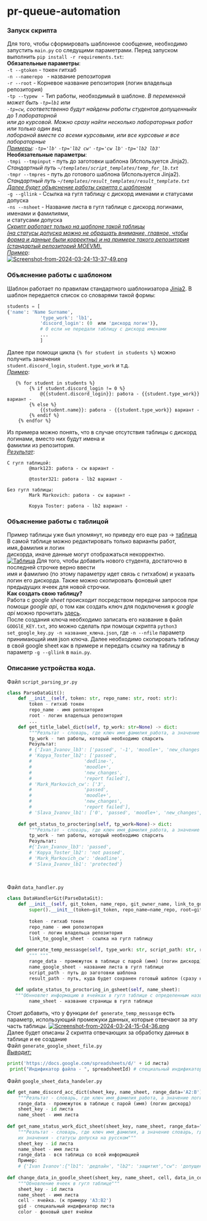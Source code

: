 # pr-queue-automation


### Запуск скрипта
Для того, чтобы сформировать шаблонное сообщение, необходимо запустить ```main.py``` со следущими
параметрами. Перед запуском выполнить ```pip install -r requirements.txt```:<br>
__Обязательные параметры__:<br>
```-t --gtoken``` - токен гитхаб<br>
```-n --namerepo ``` - название репозитория<br>
```-r --root``` - Корневое название репозитория (логин владельца репозитория)<br>
```-tp --typew ``` - Тип работы, необходимый в шаблоне. 
*В переменной может быть ```-tp=lb1``` или <br>
```-tp=cw```, соответственно будут найдены работы студентов допущенныйх до 1 лабораторной<br> или до курсовой. Можно сразу найти несколько лабораторных работ или только один вид<br> лабораной вместе со всеми курсовыми, или все курсовые и все лабораторные<br><u>Примеры</u>: ```-tp='lb'``` ```-tp='lb2 cw'``` ```-tp='cw lb'``` ```-tp='lb2 lb3'```*<br>
__Необязательные параметры__:<br>
```-tmpi --tmpinput``` - путь до заготовки шаблона (Используется Jinja2).<br> *Стандартный путь ```~/templates/script_templates/temp_for_lb.txt ```*<br>
```-tmpr --tmpres``` - путь до готового шаблона (Используется Jinja2).<br> *Стандартный путь ```~/templates/result_templates/result_template.txt ```*<br>
*<u>Далее будет объяснение работы скрипта с шаблоном</u>*<br>
```-g --gllink``` - Ссылка на гугл таблицу с дискорд именами и статусами допуска<br>
```-ns --nsheet``` - Название листа в гугл таблице с дискорд логинами, именами и фамилиями,<br> и статусами допуска<br>
*<u>Скрипт работает только на шаблоне такой [таблицы](https://docs.google.com/spreadsheets/d/1WEX-4FBdcUHsJpf7ybKZP52R3X4SfEqdJ8xM-1Tbxt8/edit#gid=0)<br> (на статусы допуска можно не обращать внимание, главное, чтобы форма и данные были корректны) и на примере такого [репозитория](https://github.com/abonent-21/test_repo/pulls) (стандартый репозиторий MOEVM).</u>*<br>
*<u>Пример</u>*:<br>
[![Screenshot-from-2024-03-24-13-37-49.png](https://i.postimg.cc/htKPSnYh/Screenshot-from-2024-03-24-13-37-49.png)](https://postimg.cc/Cz6VN3SV)
### Объяснение работы c шаблоном
Шаблон работает по правилам стандартного шаблонизатора [Jinja2](https://proglib.io/p/rukovodstvo-dlya-nachinayushchih-po-shablonam-jinja-v-flask-2022-09-05). В шаблон передается список со словарями такой формы:
```py
students = [
{'name': 'Name Surname', 
            'type_work': 'lb1', 
            'discord_login': (0  или 'дискорд логин')}, 
            # 0 если не передали таблицу с дискорд именами
            ...
			]
```
Далее при помощи цикла ```{% for student in students %}``` можно получить заначения <br> ```student.discord_login```, ```student.type_work``` и т.д.<br>
*<u>Пример</u>*:<br>
```
   {% for student in students %}
        {% if student.discord_login != 0 %}
        	@{{student.discord_login}}: работа - {{student.type_work}} вариант -
        {% else %}
        	{{student.name}}: работа - {{student.type_work}} вариант -
        {% endif %}
    {% endfor %}
```
Из примера можно понять, что в случае отсутcтвия таблицы с дискорд логинами, вместо них будут имена и<br> фамилии из репозитория.<br>
*<u>Результат</u>*:<br>
```
С гугл таблицой:
        @mark123: работа - cw вариант -
    
        @toster321: работа - lb2 вариант -
```
```
Без гугл таблицы:
        Mark Markovich: работа - cw вариант -
    
        Kopya Toster: работа - lb2 вариант -
```
### Объяснение работы c таблицой
Пример таблицы уже был упомянут, но приведу его еще раз -> [таблица](https://docs.google.com/spreadsheets/d/1WEX-4FBdcUHsJpf7ybKZP52R3X4SfEqdJ8xM-1Tbxt8/edit#gid=0)<br>
В самой таблице можно редактировать только варианты работ, имя_фамилия и логин<br> дискорда, иначе данные могут отображаться некорректно.<br>
[![Таблица](https://i.postimg.cc/GhZZbxS2/2.png)](https://postimg.cc/ZCxfcpmt)
Для того, чтобы добавить нового студента, достаточно в последней строчке верно ввести<br>
имя и фамилию (по этому параметру идет связь с гитхабом) и указать логин его дискорда. Также можно скопировать фоновый цвет предыдущих ячеек для новой строчки.<br>
__Как создать свою таблицу?__<br>
Работа с *google sheet* происходит посредством передачи запросов при помощи *google api*, о том как создать ключ для подключения к *google api* можно прочитать [здесь](https://habr.com/ru/articles/483302/).<br>
После создания ключа необходимо записать его название в файл ```GOOGlE_KEY.txt```, это можно сделать при помощи скрипта ```python3 set_google_key.py -n название_ключа.json```, где ```-n --nfile``` параметр принимающий имя json ключа. Далее необходимо скопировать таблицу в свой google sheet как в примере и передать ссылку на таблицу в параметр ```-g --gllink``` в ```main.py```.<br>

### Описание устройства кода.
Файл ```script_parsing_pr.py```
```py
class ParseDataGit():
	def __init__(self, token: str, repo_name: str, root: str):
    	token - гитхаб токен
        repo_name - имя ропозитория
        root - логин владельца репозитория
        ...
    def get_title_label_dict(self, tp_work: str=None) -> dict:
    	"""Резльтат - словарь, где ключ имя_фамилия_работа, а значение список лейблов"""
    	tp_work - тип работы, который необходимо спарсить
        Результат:
        # {'Ivan_Ivanov_lb3': ['passed', '-1', 'moodle+', 'new_changes', 'report failed'],
        # 'Kopya_Toster_lb2': ['passed',
        # 					'dedline-',
        # 					'moodle+',
        # 					'new_changes',
        # 					'report failed'],
        # 'Mark_Markovich_cw': ['3',
        # 					'passed',
        # 					'moodle+',
        # 					'new_changes',
        # 					'report failed'],
        # 'Slava_Ivanov_lb1': ['0', 'passed', 'moodle+', 'new_changes', 'report ok']}
    
    def get_status_to_proctering(self, tp_work=None)-> dict:
    	"""Резльтат - словарь, где ключ имя_фамилия_работа, а значение статус допуска"""
    	tp_work - тип работы, который необходимо спарсить
		Результат:
        #{'Ivan_Ivanov_lb3': 'passed',
		# 'Kopya_Toster_lb2': 'not passed',
		# 'Mark_Markovich_cw': 'deadline',
		# 'Slava_Ivanov_lb1': 'protected'}
	
        
```
Файл ```data_handler.py```
```py
class DataHandlerGit(ParseDataGit):
    def __init__(self, git_token, name_repo, git_owner_name, link_to_google_sheet=None):
        super().__init__(token=git_token, repo_name=name_repo, root=git_owner_name)
        
        token - гитхаб токен
        repo_name - имя ропозитория
        root - логин владельца репозитория
        link_to_google_sheet - ссылка на гугл таблицу
   
   def generate_temp_messasge(self, type_work: str, script_path: str, result_path: str, name_google_sheet: str=None, range_data: str="A2:B"):
        """ """
        range_data - промежуток в таблице с парой (имя) (логин дискорд).
       	name_google_sheet - название листа в гугл таблице
        script_path - путь до заготовки шаблона
        result_path - путь, куда будет сохранен готовый шаблон (сразу нужно указть имя файла и тип)
        
   def update_status_to_proctoring_in_gsheet(self, name_sheet):
   """Обнновлет информацию в ячейках в гугл таблице с определенным названием страницы"""
		name_sheet - название страницы в гугл таблице        
```
Стоит добавить, что у функции ```def generate_temp_messasge``` есть параметр, использующий промежуки данных, которые отвечают за эту часть таблицы.
[![Screenshot-from-2024-03-24-15-04-36.png](https://i.postimg.cc/ydTDY6HN/Screenshot-from-2024-03-24-15-04-36.png)](https://postimg.cc/47mfWgnC)<br>
Далее будет описаны 2 скрипта отвечающих за обработку данных в таблице и ее создание<br>
Файл ```generate_google_sheet_file.py```<br>
*<u>Выводит:</u>*<br>
```py
print('https://docs.google.com/spreadsheets/d/' + id листа)
 print("Индификатор файла - ", spreadsheetId) # специальный индификатор
```
Файл ```google_sheet_data_handeler.py```<br>
```py
def get_name_discord_acc_dict(sheet_key, name_sheet, range_data='A2:B'):
	"""Резльтат - словарь, где ключ имя_фамилия_работа, а значение логин дискорд"""
	range_data - промежуток в таблице с парой (имя) (логин дискорд)
    sheet_key - id листа
    name_sheet - имя листа
    
def get_name_status_work_dict_sheet(sheet_key, name_sheet, range_data="A2:Z") -> dict:
	"""Резльтат - словарь, где ключ имя_фамилия, а значение словарь, где ключи работы, а 
    их значения - статусы допуска на русском"""
	sheet_key - id листа
    name_sheet - имя листа
    range_data - вся таблица со всей информацией
    Пример:
    # {'Ivan Ivanov':{"lb1": 'дедлайн', "lb2": 'защитил',"cw": 'допущен',}}
    
def change_data_in_goodle_sheet(sheet_key, name_sheet, cell, data_in_cell:str, gid, color:dict):
	"""Обновление ячеек в гугл таблице"""
    sheet_key - id листа
    name_sheet - имя листа
    cell - ячейка. (к примеру 'A3:B2')
    gid - специальный индификатор листа
    color - фоновый цвет ячейки
```


